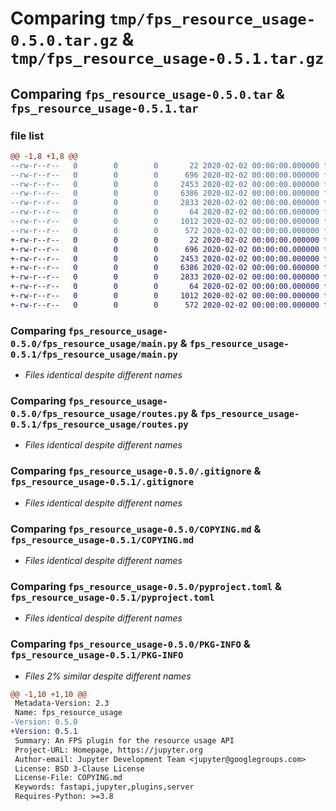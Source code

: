 # Comparing `tmp/fps_resource_usage-0.5.0.tar.gz` & `tmp/fps_resource_usage-0.5.1.tar.gz`

## Comparing `fps_resource_usage-0.5.0.tar` & `fps_resource_usage-0.5.1.tar`

### file list

```diff
@@ -1,8 +1,8 @@
--rw-r--r--   0        0        0       22 2020-02-02 00:00:00.000000 fps_resource_usage-0.5.0/fps_resource_usage/__init__.py
--rw-r--r--   0        0        0      696 2020-02-02 00:00:00.000000 fps_resource_usage-0.5.0/fps_resource_usage/main.py
--rw-r--r--   0        0        0     2453 2020-02-02 00:00:00.000000 fps_resource_usage-0.5.0/fps_resource_usage/routes.py
--rw-r--r--   0        0        0     6386 2020-02-02 00:00:00.000000 fps_resource_usage-0.5.0/.gitignore
--rw-r--r--   0        0        0     2833 2020-02-02 00:00:00.000000 fps_resource_usage-0.5.0/COPYING.md
--rw-r--r--   0        0        0       64 2020-02-02 00:00:00.000000 fps_resource_usage-0.5.0/README.md
--rw-r--r--   0        0        0     1012 2020-02-02 00:00:00.000000 fps_resource_usage-0.5.0/pyproject.toml
--rw-r--r--   0        0        0      572 2020-02-02 00:00:00.000000 fps_resource_usage-0.5.0/PKG-INFO
+-rw-r--r--   0        0        0       22 2020-02-02 00:00:00.000000 fps_resource_usage-0.5.1/fps_resource_usage/__init__.py
+-rw-r--r--   0        0        0      696 2020-02-02 00:00:00.000000 fps_resource_usage-0.5.1/fps_resource_usage/main.py
+-rw-r--r--   0        0        0     2453 2020-02-02 00:00:00.000000 fps_resource_usage-0.5.1/fps_resource_usage/routes.py
+-rw-r--r--   0        0        0     6386 2020-02-02 00:00:00.000000 fps_resource_usage-0.5.1/.gitignore
+-rw-r--r--   0        0        0     2833 2020-02-02 00:00:00.000000 fps_resource_usage-0.5.1/COPYING.md
+-rw-r--r--   0        0        0       64 2020-02-02 00:00:00.000000 fps_resource_usage-0.5.1/README.md
+-rw-r--r--   0        0        0     1012 2020-02-02 00:00:00.000000 fps_resource_usage-0.5.1/pyproject.toml
+-rw-r--r--   0        0        0      572 2020-02-02 00:00:00.000000 fps_resource_usage-0.5.1/PKG-INFO
```

### Comparing `fps_resource_usage-0.5.0/fps_resource_usage/main.py` & `fps_resource_usage-0.5.1/fps_resource_usage/main.py`

 * *Files identical despite different names*

### Comparing `fps_resource_usage-0.5.0/fps_resource_usage/routes.py` & `fps_resource_usage-0.5.1/fps_resource_usage/routes.py`

 * *Files identical despite different names*

### Comparing `fps_resource_usage-0.5.0/.gitignore` & `fps_resource_usage-0.5.1/.gitignore`

 * *Files identical despite different names*

### Comparing `fps_resource_usage-0.5.0/COPYING.md` & `fps_resource_usage-0.5.1/COPYING.md`

 * *Files identical despite different names*

### Comparing `fps_resource_usage-0.5.0/pyproject.toml` & `fps_resource_usage-0.5.1/pyproject.toml`

 * *Files identical despite different names*

### Comparing `fps_resource_usage-0.5.0/PKG-INFO` & `fps_resource_usage-0.5.1/PKG-INFO`

 * *Files 2% similar despite different names*

```diff
@@ -1,10 +1,10 @@
 Metadata-Version: 2.3
 Name: fps_resource_usage
-Version: 0.5.0
+Version: 0.5.1
 Summary: An FPS plugin for the resource usage API
 Project-URL: Homepage, https://jupyter.org
 Author-email: Jupyter Development Team <jupyter@googlegroups.com>
 License: BSD 3-Clause License
 License-File: COPYING.md
 Keywords: fastapi,jupyter,plugins,server
 Requires-Python: >=3.8
```

